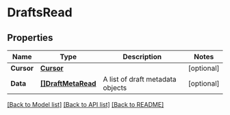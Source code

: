 # DraftsRead

## Properties

Name | Type | Description | Notes
------------ | ------------- | ------------- | -------------
**Cursor** | [**Cursor**](cursor.md) |  | [optional] 
**Data** | [**[]DraftMetaRead**](DraftMetaRead.md) | A list of draft metadata objects | [optional] 

[[Back to Model list]](../README.md#documentation-for-models) [[Back to API list]](../README.md#documentation-for-api-endpoints) [[Back to README]](../README.md)


